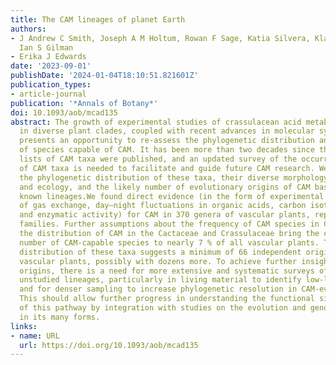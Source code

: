 ```yaml
---
title: The CAM lineages of planet Earth
authors:
- J Andrew C Smith, Joseph A M Holtum, Rowan F Sage, Katia Silvera, Klaus Winter,
  Ian S Gilman
- Erika J Edwards
date: '2023-09-01'
publishDate: '2024-01-04T18:10:51.821601Z'
publication_types:
- article-journal
publication: '*Annals of Botany*'
doi: 10.1093/aob/mcad135
abstract: The growth of experimental studies of crassulacean acid metabolism (CAM)
  in diverse plant clades, coupled with recent advances in molecular systematics,
  presents an opportunity to re-assess the phylogenetic distribution and diversity
  of species capable of CAM. It has been more than two decades since the last comprehensive
  lists of CAM taxa were published, and an updated survey of the occurrence and distribution
  of CAM taxa is needed to facilitate and guide future CAM research. We aimed to survey
  the phylogenetic distribution of these taxa, their diverse morphology, physiology
  and ecology, and the likely number of evolutionary origins of CAM based on currently
  known lineages.We found direct evidence (in the form of experimental or field observations
  of gas exchange, day–night fluctuations in organic acids, carbon isotope ratios
  and enzymatic activity) for CAM in 370 genera of vascular plants, representing 38
  families. Further assumptions about the frequency of CAM species in CAM clades and
  the distribution of CAM in the Cactaceae and Crassulaceae bring the currently estimated
  number of CAM-capable species to nearly 7 % of all vascular plants. The phylogenetic
  distribution of these taxa suggests a minimum of 66 independent origins of CAM in
  vascular plants, possibly with dozens more. To achieve further insight into CAM
  origins, there is a need for more extensive and systematic surveys of previously
  unstudied lineages, particularly in living material to identify low-level CAM activity,
  and for denser sampling to increase phylogenetic resolution in CAM-evolving clades.
  This should allow further progress in understanding the functional significance
  of this pathway by integration with studies on the evolution and genomics of CAM
  in its many forms.
links:
- name: URL
  url: https://doi.org/10.1093/aob/mcad135
---
```

